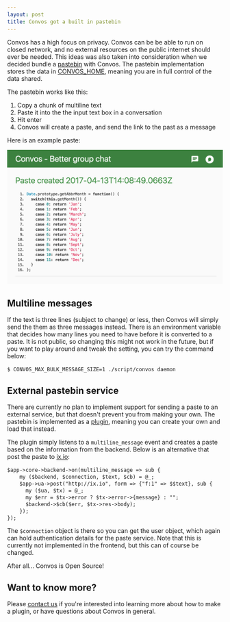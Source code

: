 ```yaml
---
layout: post
title: Convos got a built in pastebin
---
```


Convos has a high focus on privacy. Convos can be be able to run on closed
network, and no external resources on the public internet should ever be
needed. This ideas was also taken into consideration when we decided bundle a
[pastebin](https://github.com/Nordaaker/convos/pull/329) with Convos. The
pastebin implementation stores the data in
[CONVOS_HOME](https://convos.by/doc/config.html#convos_home), meaning you are
in full control of the data shared.

The pastebin works like this:

1. Copy a chunk of multiline text
2. Paste it into the the input text box in a conversation
3. Hit enter
4. Convos will create a paste, and send the link to the past as a message

Here is an example paste:

![Example paste](../../public/screenshots/2017-05-09-pastebin.png)

## Multiline messages

If the text is three lines (subject to change) or less, then Convos will
simply send the them as three messages instead. There is an environment variable
that decides how many lines you need to have before it is converted to a paste.
It is not public, so changing this might not work in the future, but if you want
to play around and tweak the setting, you can try the command below:

    $ CONVOS_MAX_BULK_MESSAGE_SIZE=1 ./script/convos daemon

## External pastebin service

There are currently no plan to implement support for sending a paste to an
external service, but that doesn't prevent you from making your own. The
pastebin is implemented as a
[plugin](https://github.com/Nordaaker/convos/blob/master/lib/Convos/Plugin/Paste.pm),
meaning you can create your own and load that instead.

The plugin simply listens to a `multiline_message` event and creates a paste
based on the information from the backend. Below is an alternative that post
the paste to [ix.io](http://ix.io/):

    $app->core->backend->on(multiline_message => sub {
        my ($backend, $connection, $text, $cb) = @_;
        $app->ua->post("http://ix.io", form => {"f:1" => $$text}, sub {
          my ($ua, $tx) = @_;
          my $err = $tx->error ? $tx->error->{message} : "";
          $backend->$cb($err, $tx->res->body);
        });
    });

The `$connection` object is there so you can get the user object, which again
can hold authentication details for the paste service. Note that this is
currently not implemented in the frontend, but this can of course be changed.

After all... Convos is Open Source!

## Want to know more?

Please [contact us](/doc/#get-in-touch) if you're interested into learning
more about how to make a plugin, or have questions about Convos in general.
